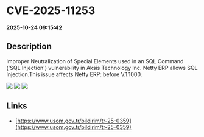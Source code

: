 # CVE-2025-11253

**2025-10-24 09:15:42**

## Description
Improper Neutralization of Special Elements used in an SQL Command ('SQL Injection') vulnerability in Aksis Technology Inc. Netty ERP allows SQL Injection.This issue affects Netty ERP: before V.1.1000.

![](https://img.shields.io/static/v1?label=Score&message=9.8&color=red)
![](https://img.shields.io/static/v1?label=Severity&message=CRITICAL&color=red)
![](https://img.shields.io/static/v1?label=CWE&message=SQL&color=green)

## Links
- [https://www.usom.gov.tr/bildirim/tr-25-0359](https://www.usom.gov.tr/bildirim/tr-25-0359)

